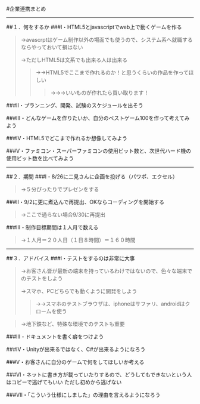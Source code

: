 #企業連携まとめ

---
##１．何をするか
###Ⅰ・HTML5とjavascriptでweb上で動くゲームを作る  <p>
> →avascrptはゲーム制作以外の場面でも使うので、システム系へ就職するならやっておいて損はない<p>
→ただしHTML5は文系でも出来る人は出来る <p>
> > →→HTML5でここまで作れるのか！と思うくらいの作品を作ってほしい <p>
> > > →→→いいものが作れたら買い取ります！ <p>
 
###Ⅱ・プランニング、開発、試験のスケジュールを出そう

###Ⅲ・どんなゲームを作りたいか、自分のベストゲーム100を作って考えてみよう

###Ⅳ・HTML5でどこまで作れるか想像してみよう

###Ⅴ・ファミコン・スーパーファミコンの使用ビット数と、次世代ハード機の使用ビット数を比べてみよう

---
##２．期間
###Ⅰ・8/26に二見さんに企画を投げる（パワポ、エクセル）
> →５分ぴったりでプレゼンをする

###Ⅱ・9/2に更に煮込んで再提出、OKならコーディングを開始する
> →ここで通らない場合9/30に再提出
  
###Ⅲ・制作目標期間は１人月で数える
> →１人月＝２０人日（１日８時間）＝１６０時間

---
##３．アドバイス
###Ⅰ・テストをするのは非常に大事 <p>
> →お客さん皆が最新の端末を持っているわけではないので、色々な端末でのテストをしよう <p>
  →スマホ、PCどちらでも動くように開発をしよう <p>
> > →→スマホのテストブラウザは、iphoneはサファリ、androidはクロームを使う <p>
 
> →地下鉄など、特殊な環境でのテストも重要

###Ⅲ・ドキュメントを書く癖をつけよう

###Ⅳ・Unityが出来るではなく、C#が出来るようになろう

###Ⅴ・お客さんに自分のゲームで何をしてほしいか考える

###Ⅵ・ネットに書き方が載っていたりするので、どうしてもできないという人はコピーで逃げてもいい ただし初めから逃げない

###Ⅶ・「こういう仕様にしました」の理由を言えるようになろう

